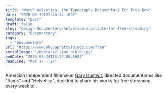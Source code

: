 ```yaml
---
title: "Watch Helvetica, the Typography Documentary For Free Now"
date: "2020-03-19T22:40:32.169Z"
template: "post"
draft: false
slug: "design-documentary-helvetica-available-for-free-streaming"
category: "Documentary"
tags:
  - "Documentary"
url: "https://www.ohyouprettythings.com/free"
socialImage: "/media/42-line-bible.jpg"
endDate: "2020-03-24T23:59:00.169Z"
deadLine: "Mar 17 - 24"
---
```


Amercian independent filmmaker [Gary Hustwit](https://www.ohyouprettythings.com/free), directed documentaries like "Rams" and "Helvetica", decided to share his works for free streaming every week to .